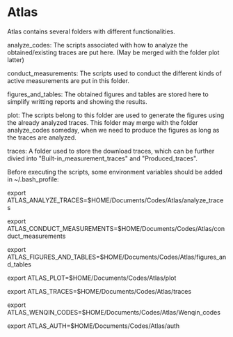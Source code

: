 # Atlas

Atlas contains several folders with different functionalities.

analyze_codes: The scripts associated with how to analyze the obtained/existing traces are put here. (May be merged with the folder plot latter)

conduct_measurements: The scripts used to conduct the different kinds of active measurements are put in this folder.

figures_and_tables: The obtained figures and tables are stored here to simplify writting reports and showing the results.

plot: The scripts belong to this folder are used to generate the figures using the already analyzed traces. This folder may merge with the folder analyze_codes someday, when we need to produce the figures as long as the traces are analyzed.

traces: A folder used to store the download traces, which can be further divied into "Built-in_measurement_traces" and "Produced_traces".

Before executing the scripts, some environment variables should be added in ~/.bash_profile:

export  ATLAS_ANALYZE_TRACES=$HOME/Documents/Codes/Atlas/analyze_traces

export  ATLAS_CONDUCT_MEASUREMENTS=$HOME/Documents/Codes/Atlas/conduct_measurements

export  ATLAS_FIGURES_AND_TABLES=$HOME/Documents/Codes/Atlas/figures_and_tables

export  ATLAS_PLOT=$HOME/Documents/Codes/Atlas/plot

export  ATLAS_TRACES=$HOME/Documents/Codes/Atlas/traces

export  ATLAS_WENQIN_CODES=$HOME/Documents/Codes/Atlas/Wenqin_codes

export  ATLAS_AUTH=$HOME/Documents/Codes/Atlas/auth
